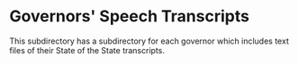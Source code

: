 # Governors' Speech Transcripts

This subdirectory has a subdirectory for each governor which includes text files of their State of the State transcripts.

